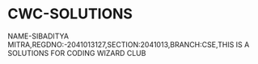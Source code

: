 # CWC-SOLUTIONS
NAME-SIBADITYA MITRA,REGDNO:-2041013127,SECTION:2041013,BRANCH:CSE,THIS IS A SOLUTIONS FOR CODING WIZARD CLUB 
